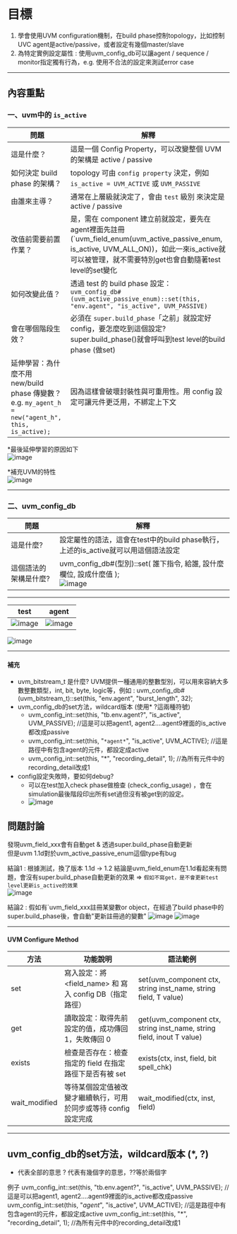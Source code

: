 # 目標
1. 學會使用UVM configuration機制，在build phase控制topology，比如控制UVC agent是active/passive，或者設定有幾個master/slave
2. 為特定實例設定屬性 : 使用uvm_config_db可以讓agent / sequence / monitor指定獨有行為，e.g. 使用不合法的設定來測試error case

---

## 內容重點

### 一、uvm中的 `is_active`
| 問題                                       | 解釋 |
|--------------------------------------------|------|
| 這是什麼？                                      | 這是一個 Config Property，可以改變整個 UVM 的架構是 active / passive |
| 如何決定 build phase 的架構？                   | topology 可由 `config property` 決定，例如 `is_active = UVM_ACTIVE` 或 `UVM_PASSIVE` |
| 由誰來主導？                                    | 通常在上層級就決定了，會由 `test` 級別 來決定是 active / passive |
| 改值前需要前置作業？                            | 是，需在 component 建立前就設定，要先在agent裡面先註冊 (`uvm_field_enum(uvm_active_passive_enum, is_active, UVM_ALL_ON))，如此一來is_active就可以被管理，就不需要特別get也會自動隨著test level的set變化 |
| 如何改變此值？                                  | 透過 test 的 build phase 設定：<br>`uvm_config_db#(uvm_active_passive_enum)::set(this, "env.agent", "is_active", UVM_PASSIVE)` |
| 會在哪個階段生效？                              | 必須在 `super.build_phase`「之前」就設定好 config，要怎麼吃到這個設定?  super.build_phase()就會呼叫到test level的build phase (做set) |
| 延伸學習：為什麼不用 new/build phase 傳變數？ e.g. `my_agent_h = new("agent_h", this, is_active);`  | 因為這樣會破壞封裝性與可重用性。用 config 設定可讓元件更泛用，不綁定上下文 |

*最後延伸學習的原因如下  
![image](https://github.com/user-attachments/assets/2296d9d1-6055-40ba-bb0a-820be9a26403)

*補充UVM的特性  
![image](https://github.com/user-attachments/assets/2d0e2cfe-7962-4604-96cd-bae29b7b1940)

---
### 二、uvm_config_db

| 問題                                       | 解釋 |
|--------------------------------------------|------|
|這是什麼?|設定屬性的語法，這會在test中的build phase執行，上述的is_active就可以用這個語法設定 |
|這個語法的架構是什麼?| uvm_config_db#(型別)::set( 誰下指令, 給誰, 設什麼欄位, 設成什麼值 );<br>![image](https://github.com/user-attachments/assets/8341ba63-2afe-4643-b430-380b40be30c8)|
---
| test                                       | agent |
|--------------------------------------------|------|
|![image](https://github.com/user-attachments/assets/9cbff238-e721-45e4-b8c2-b5cfbdfa6226)|![image](https://github.com/user-attachments/assets/2268f5f0-f597-4834-b643-80741084dbd3)|

![image](https://github.com/user-attachments/assets/3d6045d5-0284-48bd-a45f-e15aeb81bf9e)

---
#### 補充
- uvm_bitstream_t 是什麼? UVM提供一種通用的整數型別，可以用來容納大多數整數類型，int, bit, byte, logic等，例如 : uvm_config_db#(uvm_bitstream_t)::set(this, "env.agent", "burst_length", 32);
- uvm_config_db的set方法，wildcard版本 (使用* ?這兩種符號)
  - uvm_config_int::set(this, "tb.env.agent?", "is_active", UVM_PASSIVE);  //這是可以把agent1, agent2….agent9裡面的is_active都改成passive
  - uvm_config_int::set(this, "`*agent*`", "is_active", UVM_ACTIVE); //這是路徑中有包含agent的元件，都設定成active
  - uvm_config_int::set(this, "*", "recording_detail", 1); //為所有元件中的recording_detail改成1
- config設定失敗時，要如何debug?
  - 可以在test加入check phase做檢查 (check_config_usage) ，會在simulation最後階段印出所有set過但沒有被get到的設定。
  - ![image](https://github.com/user-attachments/assets/3ce82217-c9cc-4f34-a26c-9b42983244cc)

## 問題討論
發現uvm_field_xxx會有自動get & 透過super.build_phase自動更新  
但是uvm 1.1d對於uvm_active_passive_enum這個type有bug

結論1 : 根據測試，換了版本 1.1d -> 1.2
結論是uvm_field_enum在1.1d看起來有問題，會沒有super.build_phase自動更新的效果 => `假如不寫get，是不會更新test level更新is_active的效果`    
![image](https://github.com/user-attachments/assets/8718f71a-cd6a-4bdd-8c58-cb97fb17ad6b)



結論2 : 假如有`uvm_field_xxx註冊某變數or object，在經過了build phase中的super.build_phase後，會自動"更新註冊過的變數"
![image](https://github.com/user-attachments/assets/f2c1ab4c-876c-45a2-9526-890c438bc8b6)
![image](https://github.com/user-attachments/assets/78b86eb0-daf3-4796-a1c0-9b444dc5d4a8)




---
#### UVM Configure Method
|方法  | 功能說明 | 語法範例 |
|---------|------|-----|
|set|寫入設定：將 <field_name> 和 <value> 寫入 config DB（指定路徑）|set(uvm_component ctx, string inst_name, string field, T value)|
|get|讀取設定：取得先前設定的值，成功傳回 1，失敗傳回 0|get(uvm_component ctx, string inst_name, string field, inout T value)|
|exists|檢查是否存在：檢查指定的 field 在指定路徑下是否有被 set|exists(ctx, inst, field, bit spell_chk)|
|wait_modified|等待某個設定值被改變才繼續執行，可用於同步或等待 config 設定完成|wait_modified(ctx, inst, field)|

---
## uvm_config_db的set方法，wildcard版本 (*, ?)
* 代表全部的意思
? 代表有幾個字的意思，??等於兩個字

例子
uvm_config_int::set(this, "tb.env.agent?", "is_active", UVM_PASSIVE);  //這是可以把agent1, agent2….agent9裡面的is_active都改成passive
uvm_config_int::set(this, "*agent*", "is_active", UVM_ACTIVE); //這是路徑中有包含agent的元件，都設定成active
uvm_config_int::set(this, "*", "recording_detail", 1); //為所有元件中的recording_detail改成1


